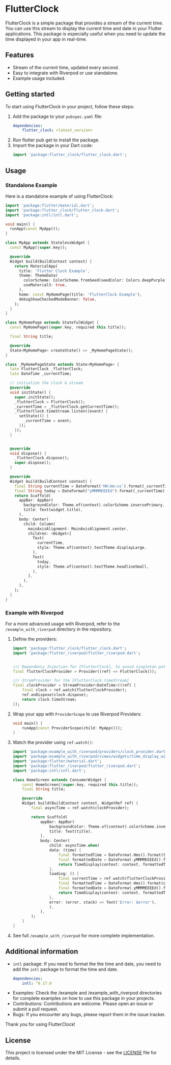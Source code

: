 <!--
This README describes the package. If you publish this package to pub.dev,
this README's contents appear on the landing page for your package.

For information about how to write a good package README, see the guide for
[writing package pages](https://dart.dev/guides/libraries/writing-package-pages).

For general information about developing packages, see the Dart guide for
[creating packages](https://dart.dev/guides/libraries/create-library-packages)
and the Flutter guide for
[developing packages and plugins](https://flutter.dev/developing-packages).
-->

# FlutterClock
FlutterClock is a simple package that provides a stream of the current time. You can use this stream to display the current time and date in your Flutter applications. This package is especially useful when you need to update the time displayed in your app in real-time.

## Features

+ Stream of the current time, updated every second.
+ Easy to integrate with Riverpod or use standalone.
+ Example usage included.

## Getting started
To start using FlutterClock in your project, follow these steps:

1. Add the package to your `pubspec.yaml` file:
    ```yaml
    dependencies:
        flutter_clock: <latest_version>
    ```
2. Run flutter pub get to install the package.
3. Import the package in your Dart code:
    ```dart
    import 'package:flutter_clock/flutter_clock.dart';
    ```

## Usage
### Standalone Example
Here is a standalone example of using FlutterClock:

```dart
import 'package:flutter/material.dart';
import 'package:flutter_clock/flutter_clock.dart';
import 'package:intl/intl.dart';

void main() {
  runApp(const MyApp());
}

class MyApp extends StatelessWidget {
  const MyApp({super.key});

  @override
  Widget build(BuildContext context) {
    return MaterialApp(
      title: 'Flutter Clock Example',
      theme: ThemeData(
        colorScheme: ColorScheme.fromSeed(seedColor: Colors.deepPurple),
        useMaterial3: true,
      ),
      home: const MyHomePage(title: 'FlutterClock Example'),
      debugShowCheckedModeBanner: false,
    );
  }
}

class MyHomePage extends StatefulWidget {
  const MyHomePage({super.key, required this.title});

  final String title;

  @override
  State<MyHomePage> createState() => _MyHomePageState();
}

class _MyHomePageState extends State<MyHomePage> {
  late FlutterClock _flutterClock;
  late DateTime _currentTime;

  // initialize the clock & stream
  @override
  void initState() {
    super.initState();
    _flutterClock = FlutterClock();
    _currentTime = _flutterClock.getCurrentTime();
    _flutterClock.timeStream.listen((event) {
      setState(() {
        _currentTime = event;
      });
    });
  }


  @override
  void dispose() {
    _flutterClock.dispose();
    super.dispose();
  }

  @override
  Widget build(BuildContext context) {
    final String currentTime = DateFormat('HH:mm:ss').format(_currentTime);
    final String today = DateFormat("yMMMMEEEEd").format(_currentTime);
    return Scaffold(
      appBar: AppBar(
        backgroundColor: Theme.of(context).colorScheme.inversePrimary,
        title: Text(widget.title),
      ),
      body: Center(
        child: Column(
          mainAxisAlignment: MainAxisAlignment.center,
          children: <Widget>[
            Text(
              currentTime,
              style: Theme.of(context).textTheme.displayLarge,
            ),
            Text(
              today,
              style: Theme.of(context).textTheme.headlineSmall,
            ),
          ],
        ),
      ),
    );
  }
}
```

### Example with Riverpod
For a more advanced usage with Riverpod, refer to the `/example_with_riverpod` directory in the repository.
1. Define the providers:
    ```dart
    import 'package:flutter_clock/flutter_clock.dart';
    import 'package:flutter_riverpod/flutter_riverpod.dart';


    /// Dependency Injection for [FlutterClock], to avoid singleton pattern
    final flutterClockProvider = Provider((ref) => FlutterClock());

    /// StremProvider for the [FlutterClock.timeStream]
    final clockProvider = StreamProvider<DateTime>((ref) {
        final clock = ref.watch(flutterClockProvider);
        ref.onDispose(clock.dispose);
        return clock.timeStream;
    });
    ```
2. Wrap your app with `ProviderScope` to use Riverpod Providers:
    ```dart
    void main() {
        runApp(const ProviderScope(child: MyApp()));
    }
    ```
3. Watch the provider using `ref.watch()`:
    ```dart
    import 'package:example_with_riverpod/providers/clock_provider.dart';
    import 'package:example_with_riverpod/views/widgets/time_display_widget.dart';
    import 'package:flutter/material.dart';
    import 'package:flutter_riverpod/flutter_riverpod.dart';
    import 'package:intl/intl.dart';

    class HomeScreen extends ConsumerWidget {
        const HomeScreen({super.key, required this.title});
        final String title;

        @override
        Widget build(BuildContext context, WidgetRef ref) {
            final asyncTime = ref.watch(clockProvider);

            return Scaffold(
                appBar: AppBar(
                    backgroundColor: Theme.of(context).colorScheme.inversePrimary,
                    title: Text(title),
                ),
                body: Center(
                    child: asyncTime.when(
                    data: (time) {
                        final formattedTime = DateFormat.Hms().format(time);
                        final formattedDate = DateFormat.yMMMMEEEEd().format(time);
                        return TimeDisplay(context: context, formattedTime: formattedTime, formattedDate: formattedDate);
                    },
                    loading: () {
                        final currentTime = ref.watch(flutterClockProvider).getCurrentTime();
                        final formattedTime = DateFormat.Hms().format(currentTime);
                        final formattedDate = DateFormat.yMMMMEEEEd().format(currentTime);
                        return TimeDisplay(context: context, formattedTime: formattedTime, formattedDate: formattedDate);
                    },
                    error: (error, stack) => Text('Error: $error'),
                    ),
                ),
            );      
        }
    }
    ```
4. See full `/example_with_riverpod` for more complete implementation.

## Additional information
+ `intl` package: If you need to format the the time and date, you need to add the `intl` package to format the time and date. 
    ```yaml
    dependencies:
        intl: ^0.17.0
    ```
+ Examples: Check the /example and /example_with_riverpod directories for complete examples on how to use this package in your projects.
+ Contributions: Contributions are welcome. Please open an issue or submit a pull request.
+ Bugs: If you encounter any bugs, please report them in the issue tracker.

Thank you for using FlutterClock!


## License

This project is licensed under the MIT License - see the [LICENSE](LICENSE) file for details.
